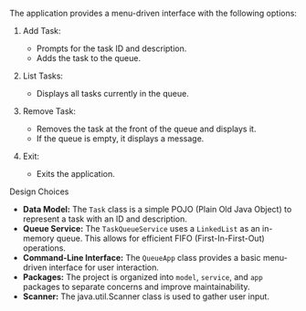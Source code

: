 The application provides a menu-driven interface with the following options:

1.  Add Task:
    -   Prompts for the task ID and description.
    -   Adds the task to the queue.

2.  List Tasks:
    -   Displays all tasks currently in the queue.

3.  Remove Task:
    -   Removes the task at the front of the queue and displays it.
    -   If the queue is empty, it displays a message.

4.  Exit:
    -   Exits the application.

 Design Choices

-   **Data Model:** The `Task` class is a simple POJO (Plain Old Java Object) to represent a task with an ID and description.
-   **Queue Service:** The `TaskQueueService` uses a `LinkedList` as an in-memory queue. This allows for efficient FIFO (First-In-First-Out) operations.
-   **Command-Line Interface:** The `QueueApp` class provides a basic menu-driven interface for user interaction.
-   **Packages:** The project is organized into `model`, `service`, and `app` packages to separate concerns and improve maintainability.
-   **Scanner:** The java.util.Scanner class is used to gather user input.
